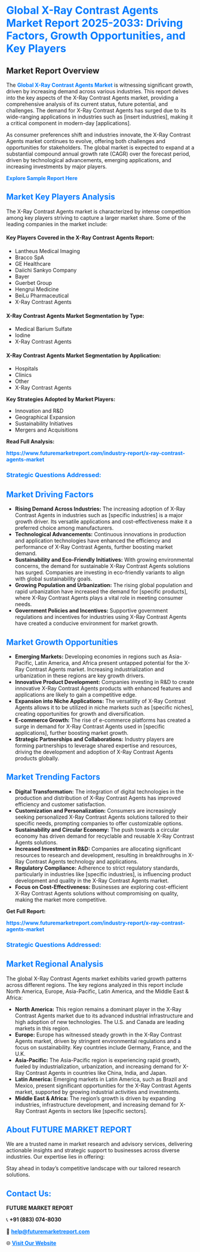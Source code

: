 <h1 style="color: #007BFF;">Global X-Ray Contrast Agents Market Report 2025-2033: Driving Factors, Growth Opportunities, and Key Players</h1>

<section id="overview">
<h2>Market Report Overview</h2>
<p>The <a href="https://www.futuremarketreport.com/industry-report/x-ray-contrast-agents-market" style="color: #007BFF; text-decoration: none;"><strong>Global X-Ray Contrast Agents Market</strong></a> is witnessing significant growth, driven by increasing demand across various industries. This report delves into the key aspects of the X-Ray Contrast Agents market, providing a comprehensive analysis of its current status, future potential, and challenges. The demand for X-Ray Contrast Agents has surged due to its wide-ranging applications in industries such as [insert industries], making it a critical component in modern-day [applications].</p>
<p>As consumer preferences shift and industries innovate, the X-Ray Contrast Agents market continues to evolve, offering both challenges and opportunities for stakeholders. The global market is expected to expand at a substantial compound annual growth rate (CAGR) over the forecast period, driven by technological advancements, emerging applications, and increasing investments by major players.</p>
</section>

<section id="overview">
<p><a href="https://www.futuremarketreport.com/request-sample/reportId=100173" style="color: #007BFF; text-decoration: none;"><strong>Explore Sample Report Here</strong></a></p>
</section>

<section id="key-players">
<h2 style="color: #007BFF;">Market Key Players Analysis</h2>
<p>The X-Ray Contrast Agents market is characterized by intense competition among key players striving to capture a larger market share. Some of the leading companies in the market include:</p>
<h4>Key Players Covered in the X-Ray Contrast Agents Report:</h4>
<ul><li>Lantheus Medical Imaging</li><li>Bracco SpA</li><li>GE Healthcare</li><li>Daiichi Sankyo Company</li><li>Bayer</li><li>Guerbet Group</li><li>Hengrui Medicine</li><li>BeiLu Pharmaceutical</li><li>X-Ray Contrast Agents</li></ul>
<h4>X-Ray Contrast Agents Market Segmentation by Type:</h4>
<ul><li>Medical Barium Sulfate</li><li>Iodine</li><li>X-Ray Contrast Agents</li></ul>

<h4>X-Ray Contrast Agents Market Segmentation by Application:</h4>
<ul><li>Hospitals</li><li>Clinics</li><li>Other</li><li>X-Ray Contrast Agents</li></ul>
<p><strong>Key Strategies Adopted by Market Players:</strong></p>
<ul>
<li>Innovation and R&D</li>
<li>Geographical Expansion</li>
<li>Sustainability Initiatives</li>
<li>Mergers and Acquisitions</li>
</ul>
</section>

<section>
<p><strong>Read Full Analysis: </strong></p><a href="https://www.futuremarketreport.com/industry-report/x-ray-contrast-agents-market" style="color: #007BFF; text-decoration: none;"><strong>https://www.futuremarketreport.com/industry-report/x-ray-contrast-agents-market</strong></a>
<h3 style="color: #007BFF;">Strategic Questions Addressed:</h3>
</section>

<section id="driving-factors">
<h2 style="color: #007BFF;">Market Driving Factors</h2>
<ul>
<li><strong>Rising Demand Across Industries:</strong> The increasing adoption of X-Ray Contrast Agents in industries such as [specific industries] is a major growth driver. Its versatile applications and cost-effectiveness make it a preferred choice among manufacturers.</li>
<li><strong>Technological Advancements:</strong> Continuous innovations in production and application technologies have enhanced the efficiency and performance of X-Ray Contrast Agents, further boosting market demand.</li>
<li><strong>Sustainability and Eco-Friendly Initiatives:</strong> With growing environmental concerns, the demand for sustainable X-Ray Contrast Agents solutions has surged. Companies are investing in eco-friendly variants to align with global sustainability goals.</li>
<li><strong>Growing Population and Urbanization:</strong> The rising global population and rapid urbanization have increased the demand for [specific products], where X-Ray Contrast Agents plays a vital role in meeting consumer needs.</li>
<li><strong>Government Policies and Incentives:</strong> Supportive government regulations and incentives for industries using X-Ray Contrast Agents have created a conducive environment for market growth.</li>
</ul>
</section>

<section id="growth-opportunities">
<h2 style="color: #007BFF;">Market Growth Opportunities</h2>
<ul>
<li><strong>Emerging Markets:</strong> Developing economies in regions such as Asia-Pacific, Latin America, and Africa present untapped potential for the X-Ray Contrast Agents market. Increasing industrialization and urbanization in these regions are key growth drivers.</li>
<li><strong>Innovative Product Development:</strong> Companies investing in R&D to create innovative X-Ray Contrast Agents products with enhanced features and applications are likely to gain a competitive edge.</li>
<li><strong>Expansion into Niche Applications:</strong> The versatility of X-Ray Contrast Agents allows it to be utilized in niche markets such as [specific niches], creating opportunities for growth and diversification.</li>
<li><strong>E-commerce Growth:</strong> The rise of e-commerce platforms has created a surge in demand for X-Ray Contrast Agents used in [specific applications], further boosting market growth.</li>
<li><strong>Strategic Partnerships and Collaborations:</strong> Industry players are forming partnerships to leverage shared expertise and resources, driving the development and adoption of X-Ray Contrast Agents products globally.</li>
</ul>
</section>

<section id="trending-factors">
<h2 style="color: #007BFF;">Market Trending Factors</h2>
<ul>
<li><strong>Digital Transformation:</strong> The integration of digital technologies in the production and distribution of X-Ray Contrast Agents has improved efficiency and customer satisfaction.</li>
<li><strong>Customization and Personalization:</strong> Consumers are increasingly seeking personalized X-Ray Contrast Agents solutions tailored to their specific needs, prompting companies to offer customizable options.</li>
<li><strong>Sustainability and Circular Economy:</strong> The push towards a circular economy has driven demand for recyclable and reusable X-Ray Contrast Agents solutions.</li>
<li><strong>Increased Investment in R&D:</strong> Companies are allocating significant resources to research and development, resulting in breakthroughs in X-Ray Contrast Agents technology and applications.</li>
<li><strong>Regulatory Compliance:</strong> Adherence to strict regulatory standards, particularly in industries like [specific industries], is influencing product development and quality in the X-Ray Contrast Agents market.</li>
<li><strong>Focus on Cost-Effectiveness:</strong> Businesses are exploring cost-efficient X-Ray Contrast Agents solutions without compromising on quality, making the market more competitive.</li>
</ul>
</section>

<section>
<p><strong>Get Full Report: </strong></p><a href="https://www.futuremarketreport.com/industry-report/x-ray-contrast-agents-market" style="color: #007BFF; text-decoration: none;"><strong>https://www.futuremarketreport.com/industry-report/x-ray-contrast-agents-market</strong></a>
<h3 style="color: #007BFF;">Strategic Questions Addressed:</h3>
</section>


<section id="regional-analysis">
<h2 style="color: #007BFF;">Market Regional Analysis</h2>
<p>The global X-Ray Contrast Agents market exhibits varied growth patterns across different regions. The key regions analyzed in this report include North America, Europe, Asia-Pacific, Latin America, and the Middle East & Africa:</p>
<ul>
<li><strong>North America:</strong> This region remains a dominant player in the X-Ray Contrast Agents market due to its advanced industrial infrastructure and high adoption of new technologies. The U.S. and Canada are leading markets in this region.</li>
<li><strong>Europe:</strong> Europe has witnessed steady growth in the X-Ray Contrast Agents market, driven by stringent environmental regulations and a focus on sustainability. Key countries include Germany, France, and the U.K.</li>
<li><strong>Asia-Pacific:</strong> The Asia-Pacific region is experiencing rapid growth, fueled by industrialization, urbanization, and increasing demand for X-Ray Contrast Agents in countries like China, India, and Japan.</li>
<li><strong>Latin America:</strong> Emerging markets in Latin America, such as Brazil and Mexico, present significant opportunities for the X-Ray Contrast Agents market, supported by growing industrial activities and investments.</li>
<li><strong>Middle East & Africa:</strong> The region’s growth is driven by expanding industries, infrastructure development, and increasing demand for X-Ray Contrast Agents in sectors like [specific sectors].</li>
</ul>
</section>

<footer>
<h2 style="color: #007BFF;">About FUTURE MARKET REPORT</h2>
<p>We are a trusted name in market research and advisory services, delivering actionable insights and strategic support to businesses across diverse industries. Our expertise lies in offering:</p>

<p>Stay ahead in today’s competitive landscape with our tailored research solutions.</p>

<h2 style="color: #007BFF;">Contact Us:</h2>
<p><strong>FUTURE MARKET REPORT</strong></p>
<p>📞 <strong>+91 (883) 074-8030</strong></p>
<p>📧 <strong><a href="mailto:help@futuremarketreport.com" style="color: #007BFF;">help@futuremarketreport.com</a></strong></p>
<p>🌐 <strong><a href="https://www.futuremarketreport.com/" style="color: #007BFF;">Visit Our Website</a></strong></p>
</footer>